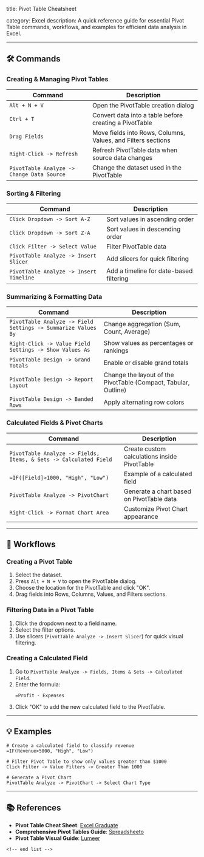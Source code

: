 title: Pivot Table Cheatsheet

category: Excel
description: A quick reference guide for essential Pivot Table commands, workflows, and examples for efficient data analysis in Excel.

---

## 🛠️ Commands

### **Creating & Managing Pivot Tables**

| Command                                      | Description                                                  |
| -------------------------------------------- | ------------------------------------------------------------ |
| `Alt + N + V`                              | Open the PivotTable creation dialog                          |
| `Ctrl + T`                                 | Convert data into a table before creating a PivotTable       |
| `Drag Fields`                              | Move fields into Rows, Columns, Values, and Filters sections |
| `Right-Click -> Refresh`                   | Refresh PivotTable data when source data changes             |
| `PivotTable Analyze -> Change Data Source` | Change the dataset used in the PivotTable                    |

### **Sorting & Filtering**

| Command                                   | Description                             |
| ----------------------------------------- | --------------------------------------- |
| `Click Dropdown -> Sort A-Z`            | Sort values in ascending order          |
| `Click Dropdown -> Sort Z-A`            | Sort values in descending order         |
| `Click Filter -> Select Value`          | Filter PivotTable data                  |
| `PivotTable Analyze -> Insert Slicer`   | Add slicers for quick filtering         |
| `PivotTable Analyze -> Insert Timeline` | Add a timeline for date-based filtering |

### **Summarizing & Formatting Data**

| Command                                                         | Description                                                     |
| --------------------------------------------------------------- | --------------------------------------------------------------- |
| `PivotTable Analyze -> Field Settings -> Summarize Values By` | Change aggregation (Sum, Count, Average)                        |
| `Right-Click -> Value Field Settings -> Show Values As`       | Show values as percentages or rankings                          |
| `PivotTable Design -> Grand Totals`                           | Enable or disable grand totals                                  |
| `PivotTable Design -> Report Layout`                          | Change the layout of the PivotTable (Compact, Tabular, Outline) |
| `PivotTable Design -> Banded Rows`                            | Apply alternating row colors                                    |

### **Calculated Fields & Pivot Charts**

| Command                                                             | Description                                  |
| ------------------------------------------------------------------- | -------------------------------------------- |
| `PivotTable Analyze -> Fields, Items, & Sets -> Calculated Field` | Create custom calculations inside PivotTable |
| `=IF([Field]>1000, "High", "Low")`                                | Example of a calculated field                |
| `PivotTable Analyze -> PivotChart`                                | Generate a chart based on PivotTable data    |
| `Right-Click -> Format Chart Area`                                | Customize Pivot Chart appearance             |

---

## 🔄 Workflows

### **Creating a Pivot Table**

1. Select the dataset.
2. Press `Alt + N + V` to open the PivotTable dialog.
3. Choose the location for the PivotTable and click "OK".
4. Drag fields into Rows, Columns, Values, and Filters sections.

### **Filtering Data in a Pivot Table**

1. Click the dropdown next to a field name.
2. Select the filter options.
3. Use slicers (`PivotTable Analyze -> Insert Slicer`) for quick visual filtering.

### **Creating a Calculated Field**

1. Go to `PivotTable Analyze -> Fields, Items & Sets -> Calculated Field`.
2. Enter the formula:
   ```excel
   =Profit - Expenses
   ```
3. Click "OK" to add the new calculated field to the PivotTable.

---

## 💡 Examples

```excel
# Create a calculated field to classify revenue
=IF(Revenue>5000, "High", "Low")

# Filter Pivot Table to show only values greater than $1000
Click Filter -> Value Filters -> Greater Than 1000

# Generate a Pivot Chart
PivotTable Analyze -> PivotChart -> Select Chart Type
```

---

## 📚 References

- **Pivot Table Cheat Sheet**: [Excel Graduate](https://excelgraduate.com/pivot-table-cheat-sheet/)
- **Comprehensive Pivot Tables Guide**: [Spreadsheeto](https://spreadsheeto.com/wp-content/uploads/2020/05/Cheat-sheet-Pivot-Tables.pdf)
- **Pivot Table Visual Guide**: [Lumeer](https://www.lumeer.io/pivot-tables-cheatsheet/)

```
<!-- end list -->
```
